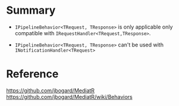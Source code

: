 # Summary

- <code>IPipelineBehavior&lt;TRequest, TResponse&gt;</code> is only applicable only compatible with <code>IRequestHandler&lt;TRequest,TResponse&gt;</code>. 

- <code>IPipelineBehavior&lt;TRequest, TResponse&gt;</code> can't be used with <code> INotificationHandler&lt;TRequest&gt; </code>

# Reference
https://github.com/jbogard/MediatR
https://github.com/jbogard/MediatR/wiki/Behaviors